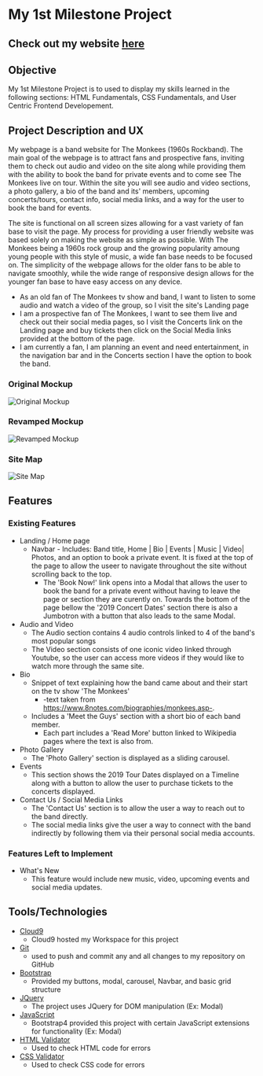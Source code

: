 # My 1st Milestone Project

## Check out my website [here](https://milestoneproject-1-gatorwam19.c9users.io/index.html)

## Objective
My 1st Milestone Project is to used to display my skills learned in the following sections: 
HTML Fundamentals, CSS Fundamentals, and User Centric Frontend Developement.

## Project Description and UX
My webpage is a band website for The Monkees (1960s Rockband). 
The main goal of the webpage is to attract fans and prospective fans, 
inviting them to check out audio and video on the site along while providing
them with the ability to book the band for private events and to come see The Monkees live on tour. 
Within the site you will see audio and video sections, a photo gallery, 
a bio of the band and its' members, upcoming concerts/tours, contact info, social media links, 
and a way for the user to book the band for events. 


The site is functional on all screen sizes allowing for a vast variety of fan base to visit the page.
My process for providing a user friendly website was based solely on making the website as simple as possible.
With The Monkees being a 1960s rock group and the growing popularity amoung young people with this style of music, 
a wide fan base needs to be focused on. The simplicity of the webpage allows for the older fans to be able to navigate smoothly, 
while the wide range of responsive design allows for the younger fan base to have easy access on any device. 

* As an old fan of The Monkees tv show and band, I want to listen to some audio and watch a video of the group, so I visit the site's Landing page
* I am a prospective fan of The Monkees, I want to see them live and check out their social media pages, so I visit the Concerts link on the Landing page and buy tickets then click on the Social Media links provided at the bottom of the page.
* I am currently a fan, I am planning an event and need entertainment, in the navigation bar and in the Concerts section I have the option to book the band.

### Original Mockup

![Original Mockup](https://user-images.githubusercontent.com/44679141/58180020-56c1ba80-7c77-11e9-90ec-4a2995a62b07.png)
 
### Revamped Mockup
 
 ![Revamped Mockup](https://user-images.githubusercontent.com/44679141/58180080-70fb9880-7c77-11e9-9a51-c0e9b527e8a2.png)
 
### Site Map

![Site Map](https://user-images.githubusercontent.com/44679141/58179881-0a767a80-7c77-11e9-89a2-ffc8b708211c.png)


## Features

### Existing Features
* Landing / Home page
    * Navbar - Includes: Band title, Home | Bio | Events | Music | Video| Photos, and an option to book a private event. It is fixed at the top of the page to allow the useer to navigate throughout the site without scrolling back to the top.
        * The 'Book Now!' link opens into a Modal that allows the user to book the band for a private event without having to leave the page or section they are curently on. Towards the bottom of the page bellow the '2019 Concert Dates' section there is also a Jumbotron with a button that also leads to the same Modal.
* Audio and Video 
    * The Audio section contains 4 audio controls linked to 4 of the band's most popular songs
    * The Video section consists of one iconic video linked through Youtube, so the user can access more videos if they would like to watch more through the same site.
* Bio 
    * Snippet of text explaining how the band came about and their start on the tv show 'The Monkees' 
        * -text taken from https://www.8notes.com/biographies/monkees.asp-. 
    * Includes a 'Meet the Guys' section with a short bio of each band member. 
        * Each part includes a 'Read More' button linked to Wikipedia pages where the text is also from.
* Photo Gallery
    * The 'Photo Gallery' section is displayed as a sliding carousel.
* Events
    * This section shows the 2019 Tour Dates displayed on a Timeline along with a button to allow the user to purchase tickets to the concerts displayed. 
* Contact Us / Social Media Links
    * The 'Contact Us' section is to allow the user a way to reach out to the band directly.
    * The social media links give the user a way to connect with the band indirectly by following them via their personal social media accounts.

### Features Left to Implement
* What's New
    * This feature would include new music, video, upcoming events and social media updates. 

## Tools/Technologies
* [Cloud9](https://c9.io/login)
    * Cloud9 hosted my Workspace for this project
* [Git](https://git-scm.com/)
    * used to push and commit any and all changes to my repository on GitHub
* [Bootstrap](https://getbootstrap.com/)
    * Provided my buttons, modal, carousel, Navbar, and basic grid structure 
* [JQuery](https://jquery.com/)
    * The project uses JQuery for DOM manipulation (Ex: Modal)
* [JavaScript](https://www.javascript.com/)
    * Bootstrap4 provided this project with certain JavaScript extensions for functionality (Ex: Modal)
* [HTML Validator](https://validator.w3.org/)
    * Used to check HTML code for errors
* [CSS Validator](https://jigsaw.w3.org/css-validator/)
    * Used to check CSS code for errors